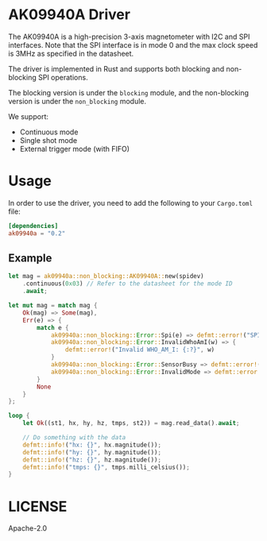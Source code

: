 # AK09940A Driver

The AK09940A is a high-precision 3-axis magnetometer with I2C and SPI interfaces. Note that the SPI interface is in mode 0 and the max clock speed is 3MHz as specified in the datasheet.

The driver is implemented in Rust and supports both blocking and non-blocking SPI operations.

The blocking version is under the `blocking` module, and the non-blocking version is under the `non_blocking` module.

We support:

- Continuous mode
- Single shot mode
- External trigger mode (with FIFO)

# Usage

In order to use the driver, you need to add the following to your `Cargo.toml` file:

```toml
[dependencies]
ak09940a = "0.2"
```

## Example

```rust
let mag = ak09940a::non_blocking::AK09940A::new(spidev)
    .continuous(0x03) // Refer to the datasheet for the mode ID
    .await;

let mut mag = match mag {
    Ok(mag) => Some(mag),
    Err(e) => {
        match e {
            ak09940a::non_blocking::Error::Spi(e) => defmt::error!("SPI error: {:?}", e),
            ak09940a::non_blocking::Error::InvalidWhoAmI(w) => {
                defmt::error!("Invalid WHO_AM_I: {:?}", w)
            }
            ak09940a::non_blocking::Error::SensorBusy => defmt::error!("Sensor busy"),
            ak09940a::non_blocking::Error::InvalidMode => defmt::error!("Invalid mode"),
        }
        None
    }
};

loop {
    let Ok((st1, hx, hy, hz, tmps, st2)) = mag.read_data().await;

    // Do something with the data
    defmt::info!("hx: {}", hx.magnitude());
    defmt::info!("hy: {}", hy.magnitude());
    defmt::info!("hz: {}", hz.magnitude());
    defmt::info!("tmps: {}", tmps.milli_celsius());
}
```

# LICENSE

Apache-2.0

